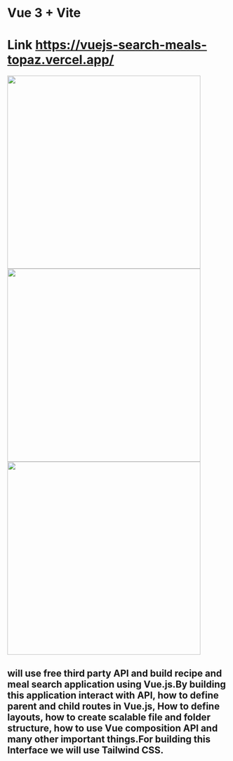 # Vue 3 + Vite
# Link https://vuejs-search-meals-topaz.vercel.app/

<img width="440" src="https://user-images.githubusercontent.com/107538948/208669117-f69444fc-86a1-4db8-88ce-084d5e8cdc71.png"><img width="440" src="https://user-images.githubusercontent.com/107538948/208669198-06c57081-e80f-4251-94c6-46d3c79d281a.png"><img width="440" src="https://user-images.githubusercontent.com/107538948/208669382-893ff04d-0a68-4850-89a8-b6c1c13cbb57.png">




## will use free third party API and build recipe and meal search application using Vue.js.By building this application  interact with API, how to define parent and child routes in Vue.js, How to define layouts,  how to create scalable file and folder structure, how to use Vue composition API and many other important things.For building this Interface we will use Tailwind CSS.
